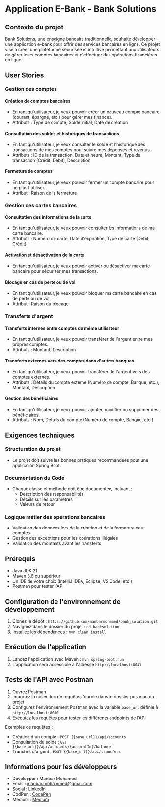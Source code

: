 # Application E-Bank - Bank Solutions

## Contexte du projet

Bank Solutions, une enseigne bancaire traditionnelle, souhaite développer une application e-bank pour offrir des services bancaires en ligne. Ce projet vise à créer une plateforme sécurisée et intuitive permettant aux utilisateurs de gérer leurs comptes bancaires et d'effectuer des opérations financières en ligne.

## User Stories

### Gestion des comptes

#### Création de comptes bancaires
- En tant qu'utilisateur, je veux pouvoir créer un nouveau compte bancaire (courant, épargne, etc.) pour gérer mes finances.
- Attributs : Type de compte, Solde initial, Date de création

#### Consultation des soldes et historiques de transactions
- En tant qu'utilisateur, je veux consulter le solde et l'historique des transactions de mes comptes pour suivre mes dépenses et revenus.
- Attributs : ID de la transaction, Date et heure, Montant, Type de transaction (Crédit, Débit), Description

#### Fermeture de comptes
- En tant qu'utilisateur, je veux pouvoir fermer un compte bancaire pour ne plus l'utiliser.
- Attribut : Raison de la fermeture

### Gestion des cartes bancaires

#### Consultation des informations de la carte
- En tant qu'utilisateur, je veux pouvoir consulter les informations de ma carte bancaire.
- Attributs : Numéro de carte, Date d'expiration, Type de carte (Débit, Crédit)

#### Activation et désactivation de la carte
- En tant qu'utilisateur, je veux pouvoir activer ou désactiver ma carte bancaire pour sécuriser mes transactions.

#### Blocage en cas de perte ou de vol
- En tant qu'utilisateur, je veux pouvoir bloquer ma carte bancaire en cas de perte ou de vol.
- Attribut : Raison du blocage

### Transferts d'argent

#### Transferts internes entre comptes du même utilisateur
- En tant qu'utilisateur, je veux pouvoir transférer de l'argent entre mes propres comptes.
- Attributs : Montant, Description

#### Transferts externes vers des comptes dans d'autres banques
- En tant qu'utilisateur, je veux pouvoir transférer de l'argent vers des comptes externes.
- Attributs : Détails du compte externe (Numéro de compte, Banque, etc.), Montant, Description

#### Gestion des bénéficiaires
- En tant qu'utilisateur, je veux pouvoir ajouter, modifier ou supprimer des bénéficiaires.
- Attributs : Nom, Détails du compte (Numéro de compte, Banque, etc.)

## Exigences techniques

### Structuration du projet
- Le projet doit suivre les bonnes pratiques recommandées pour une application Spring Boot.

### Documentation du Code
- Chaque classe et méthode doit être documentée, incluant :
  - Description des responsabilités
  - Détails sur les paramètres
  - Valeurs de retour

### Logique métier des opérations bancaires
- Validation des données lors de la création et de la fermeture des comptes
- Gestion des exceptions pour les opérations illégales
- Validation des montants avant les transferts

## Prérequis

- Java JDK 21
- Maven 3.6 ou supérieur
- Un IDE de votre choix (IntelliJ IDEA, Eclipse, VS Code, etc.)
- Postman pour tester l'API

## Configuration de l'environnement de développement

1. Clonez le dépôt : `https://github.com/manbarmohamed/bank_solution.git`
2. Naviguez dans le dossier du projet : `cd banksolution`
3. Installez les dépendances : `mvn clean install`

## Exécution de l'application

1. Lancez l'application avec Maven : `mvn spring-boot:run`
2. L'application sera accessible à l'adresse `http://localhost:8081`

## Tests de l'API avec Postman

1. Ouvrez Postman
2. Importez la collection de requêtes fournie dans le dossier postman du projet
3. Configurez l'environnement Postman avec la variable `base_url` définie à `http://localhost:8080`
4. Exécutez les requêtes pour tester les différents endpoints de l'API

Exemples de requêtes :
- Création d'un compte : `POST {{base_url}}/api/accounts`
- Consultation du solde : `GET {{base_url}}/api/accounts/{accountId}/balance`
- Transfert d'argent : `POST {{base_url}}/api/transfers`

## Informations pour les développeurs

- Developper : Manbar Mohamed
- Email : manbar.mohammed@gmail.com
- Social : [LinkedIn](https://www.linkedin.com/in/mohamed-manbar-713a532b4/)
- CodPen : [CodePen](https://codepen.io/Mohamed-Manbar/pen/oNRNvPJ)
- Medium : [Medium](https://medium.com/@MohamedManbar)
